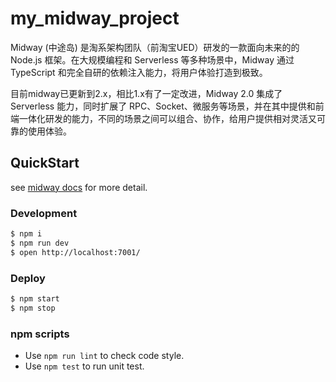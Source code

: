 <!--
 * @Description: file content
 * @Author: 
 * @Date: 2020-11-02 16:34:01
 * @LastEditors: wujing
 * @LastEditTime: 2020-11-13 14:28:04
-->
# my_midway_project

Midway (中途岛) 是淘系架构团队（前淘宝UED）研发的一款面向未来的的 Node.js 框架。在大规模编程和 Serverless 等多种场景中，Midway 通过 TypeScript 和完全自研的依赖注入能力，将用户体验打造到极致。

目前midway已更新到2.x，相比1.x有了一定改进，Midway 2.0 集成了 Serverless 能力，同时扩展了 RPC、Socket、微服务等场景，并在其中提供和前端一体化研发的能力，不同的场景之间可以组合、协作，给用户提供相对灵活又可靠的使用体验。

## QuickStart

<!-- add docs here for user -->

see [midway docs][midway] for more detail.

### Development

```bash
$ npm i
$ npm run dev
$ open http://localhost:7001/
```

### Deploy

```bash
$ npm start
$ npm stop
```

### npm scripts

- Use `npm run lint` to check code style.
- Use `npm test` to run unit test.


[midway]: https://midwayjs.org
